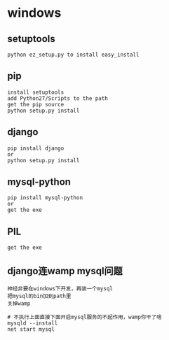 # windows

## setuptools
	python ez_setup.py to install easy_install

## pip
	install setuptools
	add Python27/Scripts to the path
	get the pip source
	python setup.py install
	
## django
	pip install django
	or
	python setup.py install

## mysql-python
	pip install mysql-python
	or 
	get the exe

## PIL
	get the exe

## django连wamp mysql问题
	神经非要在windows下开发，再装一个mysql
	把mysql的bin加到path里
	关掉wamp

	# 不执行上面直接下面开启mysql服务的不起作用，wamp你干了啥
	mysqld --install
	net start mysql